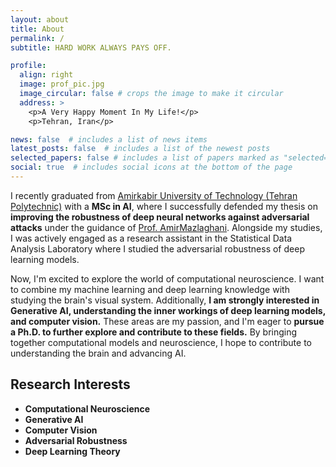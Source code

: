 ```yaml
---
layout: about
title: About
permalink: /
subtitle: HARD WORK ALWAYS PAYS OFF.

profile:
  align: right
  image: prof_pic.jpg
  image_circular: false # crops the image to make it circular
  address: >
    <p>A Very Happy Moment In My Life!</p>
    <p>Tehran, Iran</p>

news: false  # includes a list of news items
latest_posts: false  # includes a list of the newest posts
selected_papers: false # includes a list of papers marked as "selected={true}"
social: true  # includes social icons at the bottom of the page
---
```

I recently graduated from [Amirkabir University of Technology (Tehran Polytechnic)](https://aut.ac.ir/en) with a **MSc in AI**, where I successfully defended my thesis on **improving the robustness of deep neural networks against adversarial attacks** under the guidance of [Prof. AmirMazlaghani](https://scholar.google.com/citations?user=gxbTUfEAAAAJ&hl=en&oi=ao). Alongside my studies, I was actively engaged as a research assistant in the Statistical Data Analysis Laboratory where I studied the adversarial robustness of deep learning models.

Now, I'm excited to explore the world of computational neuroscience. I want to combine my machine learning and deep learning knowledge with studying the brain's visual system. Additionally, **I am strongly interested in Generative AI, understanding the inner workings of deep learning models, and computer vision.** These areas are my passion, and I'm eager to **pursue a Ph.D. to further explore and contribute to these fields.** By bringing together computational models and neuroscience, I hope to contribute to understanding the brain and advancing AI.

Research Interests
-------------------
* **Computational Neuroscience**
* **Generative AI**
* **Computer Vision**
* **Adversarial Robustness**
* **Deep Learning Theory**



  



